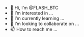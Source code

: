 - 👋 Hi, I’m @FLASH_BTC
- 👀 I’m interested in ...
- 🌱 I’m currently learning ...
- 💞️ I’m looking to collaborate on ...
- 📫 How to reach me ...

<!---
FLASH_BTC/FLASH_BTC is a ✨ special ✨ repository because its `README.md` (this file) appears on your GitHub profile.
You can click the Preview link to take a look at your changes.
--->
